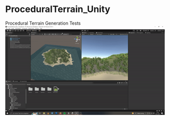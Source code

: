 # ProceduralTerrain_Unity
Procedural Terrain Generation Tests
![](https://github.com/snugry/ProceduralTerrain_Unity/blob/main/proceduralTest.gif)
